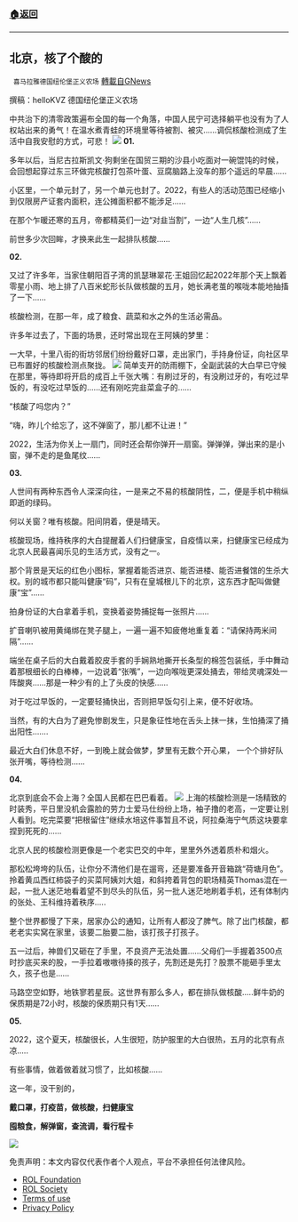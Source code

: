 ###  [:house:返回](README.md)
---


## 北京，核了个酸的
` 喜马拉雅德国纽伦堡正义农场` [轉載自GNews](https://gnews.org/zh-hans/2572812/)

撰稿：helloKVZ
德国纽伦堡正义农场
 
中共治下的清零政策遍布全国的每一个角落，中国人民宁可选择躺平也没有为了人权站出来的勇气！在温水煮青蛙的环境里等待被割、被灾……调侃核酸检测成了生活中自我安慰的方式，可悲！
 ![](https://assets.gnews.org/wp-content/uploads/2022/05/0514-20.jpg) 
**01.**
 
多年以后，当尼古拉斯凯文·狗剩坐在国贸三期的沙县小吃面对一碗馄饨的时候，会回想起穿过东三环做完核酸打包茶叶蛋、豆腐脑路上没车的那个遥远的早晨……
 
小区里，一个单元封了，另一个单元也封了。2022，有些人的活动范围已经缩小到仅限房产证套内面积，连公摊面积都不能涉足……
 
在那个乍暖还寒的五月，帝都精英们一边“对韭当割”，一边“人生几核”……
 
前世多少次回眸，才换来此生一起排队核酸……
 
**02.**
 
又过了许多年，当家住朝阳百子湾的凯瑟琳翠花·王姐回忆起2022年那个天上飘着零星小雨、地上排了八百米蛇形长队做核酸的五月，她长满老茧的喉咙本能地抽搐了一下……
 
核酸检测，在那一年，成了粮食、蔬菜和水之外的生活必需品。
 
许多年过去了，下面的场景，还时常出现在王阿姨的梦里：
 
一大早，十里八街的街坊邻居们纷纷戴好口罩，走出家门，手持身份证，向社区早已布置好的核酸检测点聚拢。
 ![](https://assets.gnews.org/wp-content/uploads/2022/05/0514-19.jpg) 
简单支开的防雨棚下，全副武装的大白早已守候在那里，等待即将开启的成百上千张大嘴：有刷过牙的，有没刷过牙的，有吃过早饭的，有没吃过早饭的……还有刚吃完韭菜盒子的……
 
“核酸了吗您内？”
 
“嗨，昨儿个给忘了，这不弹窗了，那儿都不让进！”
 
2022，生活为你关上一扇门，同时还会帮你弹开一扇窗。弹弹弹，弹出来的是小窗，弹不走的是鱼尾纹……
 
**03.**
 
人世间有两种东西令人深深向往，一是来之不易的核酸阴性，二，便是手机中稍纵即逝的绿码。
 
何以关窗？唯有核酸。阳间阴着，便是晴天。
 
核酸现场，维持秩序的大白提醒着人们扫健康宝，自疫情以来，扫健康宝已经成为北京人民最喜闻乐见的生活方式，没有之一。
 
那个背景是天坛的红色小图标，掌握着能否进京、能否进楼、能否进餐馆的生杀大权。别的城市都只能叫健康“码”，只有在皇城根儿下的北京，这东西才配叫做健康“宝”……
 
拍身份证的大白拿着手机，变换着姿势捕捉每一张照片……
 
扩音喇叭被用黄绳绑在凳子腿上，一遍一遍不知疲倦地重复着：“请保持两米间隔”……
 
端坐在桌子后的大白戴着胶皮手套的手娴熟地撕开长条型的棉签包装纸，手中舞动着那根细长的白棒棒，一边说着“张嘴”，一边向喉咙更深处捅去，带给灵魂深处一阵酸爽……那是一种少有的上了头皮的快感……
 
对于吃过早饭的，一定要轻捅快出，否则把早饭勾引上来，便不好收场。
 
当然，有的大白为了避免惨剧发生，只是象征性地在舌头上抹一抹，生怕捅深了捅出阳性…….
 
最近大白们休息不好，一到晚上就会做梦，梦里有无数个开心果， 一个个排好队张开嘴，等待检测……
 
**04.**
 
北京到底会不会上海？全国人民都在巴巴看着。
 ![](https://assets.gnews.org/wp-content/uploads/2022/05/0518-3-2.jpg) 
上海的核酸检测是一场精致的时装秀，平日里没机会露脸的劳力士爱马仕纷纷上场，袖子撸的老高，一定要让别人看到。吃完菜要“把根留住”继续水培这件事暂且不说，阿拉桑海宁气质这块要拿捏到死死的……
 
北京人民的核酸检测更像是一个老实巴交的中年，里里外外透着质朴和烟火。
 
那松松垮垮的队伍，让你分不清他们是在遛弯，还是要准备开音箱跳“荷塘月色”。拎着黄瓜西红柿袋子的买菜阿姨刘大姐，和斜挎着背包的职场精英Thomas混在一起，一批人迷茫地看着望不到尽头的队伍，另一批人迷茫地刷着手机，还有体制内的张处、王科维持着秩序…..
 
整个世界都慢了下来，居家办公的通知，让所有人都没了脾气。除了出门核酸，都老老实实窝在家里，该要二胎要二胎，该打孩子打孩子。
 
五一过后，神兽们又砸在了手里，不良资产无法处置……父母们一手握着3500点时抄底买来的股，一手拉着嗷嗷待揍的孩子，先割还是先打？股票不能砸手里太久，孩子也是……
 
马路空空如野，地铁寥若星辰。这世界有那么多人，都在排队做核酸…..鲜牛奶的保质期是72小时，核酸的保质期只有1天……
 
**05.**
 
2022，这个夏天，核酸很长，人生很短，防护服里的大白很热，五月的北京有点凉…..
 
有些事情，做着做着就习惯了，比如核酸……
 
这一年，没干别的，
 
**戴口罩，打疫苗，做核酸，扫健康宝**
 
**囤粮食，解弹窗，查流调，看行程卡**

 ![](https://assets.gnews.org/wp-content/uploads/2022/05/logo-1.png) 

免责声明：本文内容仅代表作者个人观点，平台不承担任何法律风险。
  
- [ROL Foundation](https://rolfoundation.org/)
- [ROL Society](https://rolsociety.org/)
- [Terms of use](https://gnews.org/terms-of-use-3/)
- [Privacy Policy](https://gnews.org/privacy-policy/)
